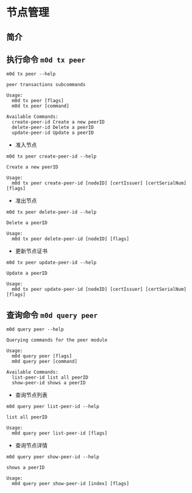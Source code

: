 # 节点管理

## 简介

## 执行命令 `m0d tx peer`

```shell
m0d tx peer --help
```

```
peer transactions subcommands

Usage:
  m0d tx peer [flags]
  m0d tx peer [command]

Available Commands:
  create-peer-id Create a new peerID
  delete-peer-id Delete a peerID
  update-peer-id Update a peerID
```

- 准入节点

```shell
m0d tx peer create-peer-id --help
```

```
Create a new peerID

Usage:
  m0d tx peer create-peer-id [nodeID] [certIssuer] [certSerialNum] [flags]
```

- 准出节点

```shell
m0d tx peer delete-peer-id --help
```

```
Delete a peerID

Usage:
  m0d tx peer delete-peer-id [nodeID] [flags]
```

- 更新节点证书

```shell
m0d tx peer update-peer-id --help
```

```
Update a peerID

Usage:
  m0d tx peer update-peer-id [nodeID] [certIssuer] [certSerialNum] [flags]
```

##  查询命令 `m0d query peer`

```shell
m0d query peer --help
```

```
Querying commands for the peer module

Usage:
  m0d query peer [flags]
  m0d query peer [command]

Available Commands:
  list-peer-id list all peerID
  show-peer-id shows a peerID
```

- 查询节点列表

```shell
m0d query peer list-peer-id --help
```

```
list all peerID

Usage:
  m0d query peer list-peer-id [flags]
```

- 查询节点详情

```shell
m0d query peer show-peer-id --help
```

```
shows a peerID

Usage:
  m0d query peer show-peer-id [index] [flags]
```

